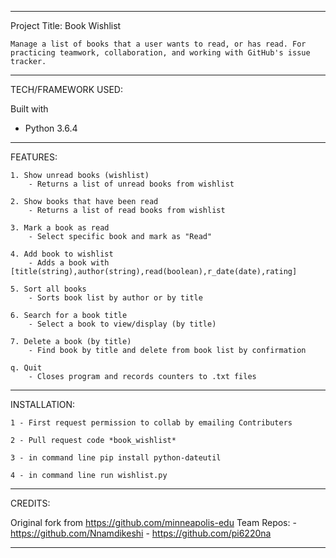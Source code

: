 **************************************************************************************************************************************
Project Title: Book Wishlist

	Manage a list of books that a user wants to read, or has read. For practicing teamwork, collaboration, and working with GitHub's issue tracker.

**************************************************************************************************************************************

TECH/FRAMEWORK USED:

Built with
   - Python 3.6.4
	
**************************************************************************************************************************************

FEATURES:

	1. Show unread books (wishlist)
		- Returns a list of unread books from wishlist
		
	2. Show books that have been read
		- Returns a list of read books from wishlist
		
	3. Mark a book as read
		- Select specific book and mark as "Read"
		
	4. Add book to wishlist
		- Adds a book with [title(string),author(string),read(boolean),r_date(date),rating]
		
	5. Sort all books
		- Sorts book list by author or by title
		
	6. Search for a book title
		- Select a book to view/display (by title)
		
	7. Delete a book (by title)
		- Find book by title and delete from book list by confirmation
		
	q. Quit
		- Closes program and records counters to .txt files

**************************************************************************************************************************************

INSTALLATION:

	1 - First request permission to collab by emailing Contributers
	
	2 - Pull request code *book_wishlist*
	
	3 - in command line pip install python-dateutil
	
	4 - in command line run wishlist.py
	
**************************************************************************************************************************************
CREDITS:

Original fork from https://github.com/minneapolis-edu
Team Repos: - https://github.com/Nnamdikeshi
			- https://github.com/pi6220na


**************************************************************************************************************************************



